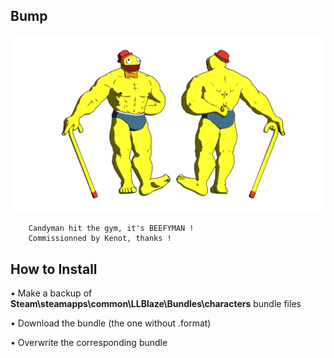 ## Bump
![](Workfiles/Render.png)

		Candyman hit the gym, it's BEEFYMAN !
		Commissionned by Kenot, thanks !
		
## How to Install
• Make a backup of **Steam\steamapps\common\LLBlaze\Bundles\characters** bundle files

• Download the bundle (the one without .format)

• Overwrite the corresponding bundle
